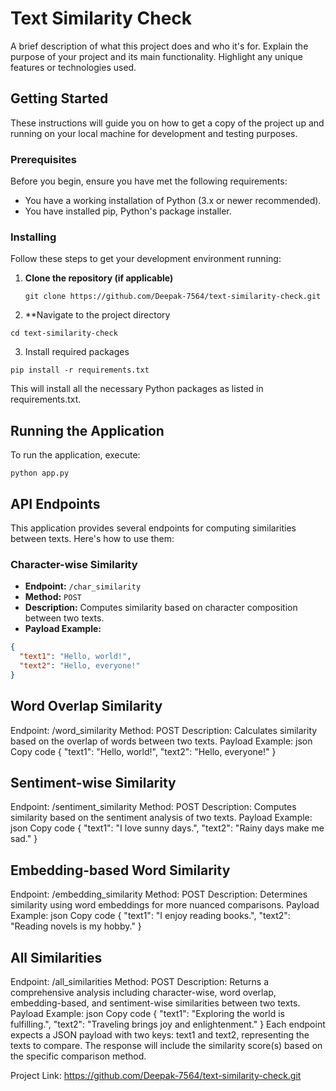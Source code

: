 # Text Similarity Check


A brief description of what this project does and who it's for. Explain the purpose of your project and its main functionality. Highlight any unique features or technologies used.

## Getting Started

These instructions will guide you on how to get a copy of the project up and running on your local machine for development and testing purposes.

### Prerequisites

Before you begin, ensure you have met the following requirements:
- You have a working installation of Python (3.x or newer recommended).
- You have installed pip, Python's package installer.

### Installing

Follow these steps to get your development environment running:

1. **Clone the repository (if applicable)**

   ```
   git clone https://github.com/Deepak-7564/text-similarity-check.git
   ```

2. **Navigate to the project directory

  ```
cd text-similarity-check
```

3. Install required packages

```
pip install -r requirements.txt
```

This will install all the necessary Python packages as listed in requirements.txt.

## Running the Application
To run the application, execute:

```
python app.py
```

## API Endpoints

This application provides several endpoints for computing similarities between texts. Here's how to use them:

### Character-wise Similarity

- **Endpoint:** `/char_similarity`
- **Method:** `POST`
- **Description:** Computes similarity based on character composition between two texts.
- **Payload Example:**

```json
{
  "text1": "Hello, world!",
  "text2": "Hello, everyone!"
}

```

## Word Overlap Similarity
Endpoint: /word_similarity
Method: POST
Description: Calculates similarity based on the overlap of words between two texts.
Payload Example:
json
Copy code
{
  "text1": "Hello, world!",
  "text2": "Hello, everyone!"
}


## Sentiment-wise Similarity
Endpoint: /sentiment_similarity
Method: POST
Description: Computes similarity based on the sentiment analysis of two texts.
Payload Example:
json
Copy code
{
  "text1": "I love sunny days.",
  "text2": "Rainy days make me sad."
}


## Embedding-based Word Similarity
Endpoint: /embedding_similarity
Method: POST
Description: Determines similarity using word embeddings for more nuanced comparisons.
Payload Example:
json
Copy code
{
  "text1": "I enjoy reading books.",
  "text2": "Reading novels is my hobby."
}


## All Similarities
Endpoint: /all_similarities
Method: POST
Description: Returns a comprehensive analysis including character-wise, word overlap, embedding-based, and sentiment-wise similarities between two texts.
Payload Example:
json
Copy code
{
  "text1": "Exploring the world is fulfilling.",
  "text2": "Traveling brings joy and enlightenment."
}
Each endpoint expects a JSON payload with two keys: text1 and text2, representing the texts to compare. The response will include the similarity score(s) based on the specific comparison method.


Project Link: https://github.com/Deepak-7564/text-similarity-check.git
